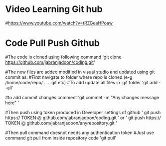 # Video Learning Git hub
#https://www.youtube.com/watch?v=tRZGeaHPoaw

# Code Pull Push Github
#The code is cloned using following command
'git clone https://github.com/jabranjadoon/coding.git'

#The new files are added modified in visual studio and updated using git commit as: 
#First navigate to folder where repo is cloned (e-g /home/code/repo/ . .. .git etc)
#To add update all files in .git folder 
'git add --all'      

#to add commit changes comment
'git commet -m "Any changes message here" '

#Then push using token produced in Developer settings of github 
' git push https://   TOKEN  @ github.com/jabranjadoon/coding.git ' or
' git push https://   TOKEN  @ github.com/jabranjadoon/anyrepository.git ' 


#Then pull command doesnot needs any authentication token
#Just use command git pull from inside repository code
'git pull'

